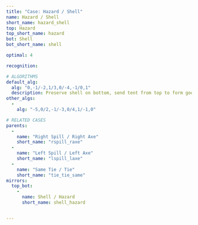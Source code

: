 ```yaml
---
title: "Case: Hazard / Shell"
name: Hazard / Shell
short_name: hazard_shell
top: Hazard
top_short_name: hazard
bot: Shell
bot_short_name: shell

optimal: 4

recognition:

# ALGORITHMS
default_alg:
  alg: "0,-1/-2,1/3,0/-4,-1/0,1"
  description: Preserve shell on bottom, send tent from top to form good spill/axe.
other_algs:
  -
    alg: "-5,0/2,-1/-3,0/4,1/-1,0"

# RELATED CASES
parents:
  -
    name: "Right Spill / Right Axe"
    short_name: "rspill_raxe"
  -
    name: "Left Spill / Left Axe"
    short_name: "lspill_laxe"
  -
    name: "Same Tie / Tie"
    short_name: "tie_tie_same"
mirrors:
  top_bot:
    -
      name: Shell / Hazard
      short_name: shell_hazard


---
```



